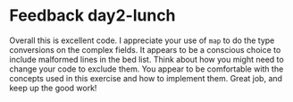 # Feedback day2-lunch

Overall this is excellent code. I appreciate your use of `map` to do the type conversions on the complex fields. It appears to be a conscious choice to include malformed lines in the bed list. Think about how you might need to change your code to exclude them. You appear to be comfortable with the concepts used in this exercise and how to implement them. Great job, and keep up the good work!